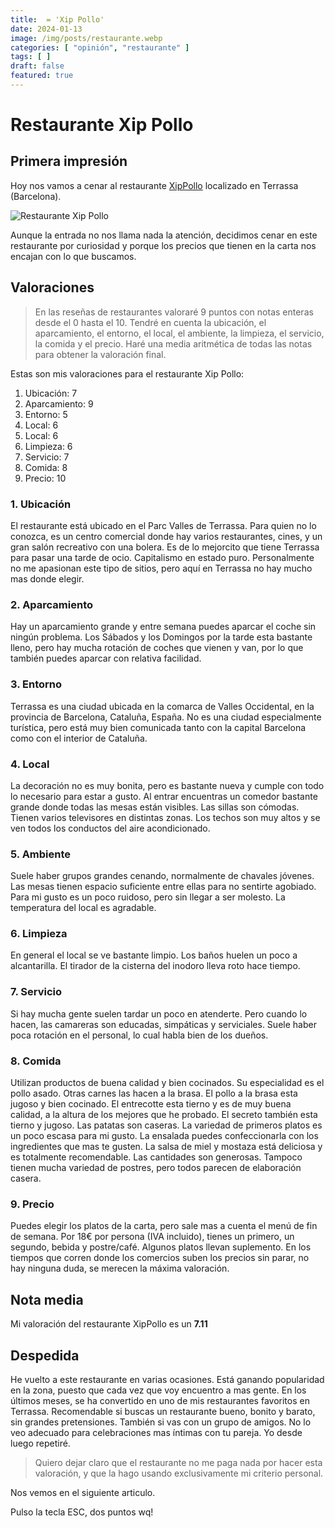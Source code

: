 ```yaml
---
title:  = 'Xip Pollo'
date: 2024-01-13
image: /img/posts/restaurante.webp
categories: [ "opinión", "restaurante" ]
tags: [ ]
draft: false
featured: true
---
```


# Restaurante Xip Pollo

## Primera impresión

Hoy nos vamos a cenar al restaurante [XipPollo](https://www.xippollo.es) localizado en Terrassa (Barcelona).

![Restaurante Xip Pollo](/img/xip-pollo.webp)

Aunque la entrada no nos llama nada la atención, decidimos cenar en este restaurante por curiosidad y porque los precios que tienen en la carta nos encajan con lo que buscamos.

## Valoraciones

> En las reseñas de restaurantes valoraré 9 puntos con notas enteras desde el 0 hasta el 10. Tendré en cuenta la ubicación, el aparcamiento, el entorno, el local, el ambiente, la limpieza, el servicio, la comida y el precio. Haré una media aritmética de todas las notas para obtener la valoración final.

Estas son mis valoraciones para el restaurante Xip Pollo:

1. Ubicación: 7
2. Aparcamiento: 9
3. Entorno: 5
4. Local: 6
5. Local: 6
6. Limpieza: 6
7. Servicio: 7
8. Comida: 8
9. Precio: 10

### 1. Ubicación

El restaurante está ubicado en el Parc Valles de Terrassa. Para quien no lo conozca, es un centro comercial donde hay varios restaurantes, cines, y un gran salón recreativo con una bolera. Es de lo mejorcito que tiene Terrassa para pasar una tarde de ocio. Capitalismo en estado puro. Personalmente no me apasionan este tipo de sitios, pero aquí en Terrassa no hay mucho mas donde elegir.

### 2. Aparcamiento

Hay un aparcamiento grande y entre semana puedes aparcar el coche sin ningún problema. Los Sábados y los Domingos por la tarde esta bastante lleno, pero hay mucha rotación de coches que vienen y van, por lo que también puedes aparcar con relativa facilidad.

### 3. Entorno

Terrassa es una ciudad ubicada en la comarca de Valles Occidental, en la provincia de Barcelona, Cataluña, España. No es una ciudad especialmente turística, pero está muy bien comunicada tanto con la capital Barcelona como con el interior de Cataluña.

### 4. Local

La decoración no es muy bonita, pero es bastante nueva y cumple con todo lo necesario para estar a gusto. Al entrar encuentras un comedor bastante grande donde todas las mesas están visibles. Las sillas son cómodas. Tienen varios televisores en distintas zonas. Los techos son muy altos y se ven todos los conductos del aire acondicionado.

### 5. Ambiente

Suele haber grupos grandes cenando, normalmente de chavales jóvenes. Las mesas tienen espacio suficiente entre ellas para no sentirte agobiado. Para mi gusto es un poco ruidoso, pero sin llegar a ser molesto. La temperatura del local es agradable.

### 6. Limpieza

En general el local se ve bastante limpio. Los baños huelen un poco a alcantarilla. El tirador de la cisterna del inodoro lleva roto hace tiempo.

### 7. Servicio

Si hay mucha gente suelen tardar un poco en atenderte. Pero cuando lo hacen, las camareras son educadas, simpáticas y serviciales. Suele haber poca rotación en el personal, lo cual habla bien de los dueños.

### 8. Comida

Utilizan productos de buena calidad y bien cocinados. Su especialidad es el pollo asado. Otras carnes las hacen a la brasa. El pollo a la brasa esta jugoso y bien cocinado. El entrecotte esta tierno y es de muy buena calidad, a la altura de los mejores que he probado. El secreto también esta tierno y jugoso. Las patatas son caseras. La variedad de primeros platos es un poco escasa para mi gusto. La ensalada puedes confeccionarla con los ingredientes que mas te gusten. La salsa de miel y mostaza está deliciosa y es totalmente recomendable. Las cantidades son generosas. Tampoco tienen mucha variedad de postres, pero todos parecen de elaboración casera.

### 9. Precio

Puedes elegir los platos de la carta, pero sale mas a cuenta el menú de fin de semana. Por 18€ por persona (IVA incluido), tienes un primero, un segundo, bebida y postre/café. Algunos platos llevan suplemento. En los tiempos que corren donde los comercios suben los precios sin parar, no hay ninguna duda, se merecen la máxima valoración.

## Nota media

Mi valoración del restaurante XipPollo es un **7.11**

## Despedida

He vuelto a este restaurante en varias ocasiones. Está ganando popularidad en la zona, puesto que cada vez que voy encuentro a mas gente. En los últimos meses, se ha convertido en uno de mis restaurantes favoritos en Terrassa. Recomendable si buscas un restaurante bueno, bonito y barato, sin grandes pretensiones. También si vas con un grupo de amigos. No lo veo adecuado para celebraciones mas íntimas con tu pareja. Yo desde luego repetiré.

> Quiero dejar claro que el restaurante no me paga nada por hacer esta valoración, y que la hago usando exclusivamente mi criterio personal.

Nos vemos en el siguiente articulo.

Pulso la tecla ESC, dos puntos wq!

